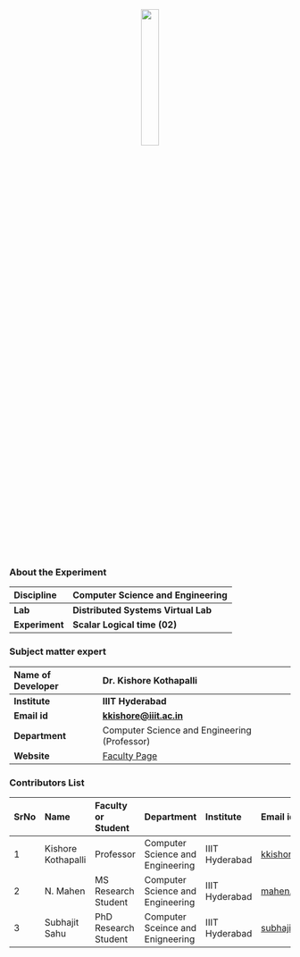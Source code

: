 <div align="center">
<img src="experiment/images/iiith-logo.png" width="25%">
</div>


### About the Experiment

<b>Discipline | <b> Computer Science and Engineering
:--|:--|
<b> Lab | <b> Distributed Systems Virtual Lab
<b> Experiment | <b> Scalar Logical time (02)


### Subject matter expert

<b>Name of Developer | <b> Dr. Kishore Kothapalli
:--|:--|
<b> Institute | <b> IIIT Hyderabad
<b> Email id | <b> kkishore@iiit.ac.in
<b> Department | Computer Science and Engineering (Professor)
<b> Website | [Faculty Page](https://faculty.iiit.ac.in/~kkishore/)


### Contributors List

SrNo | Name | Faculty or Student | Department| Institute | Email id
:--|:--|:--|:--|:--|:--|
1 | Kishore Kothapalli | Professor | Computer Science and Engineering | IIIT Hyderabad | kkishore@iiit.ac.in
2 | N. Mahen | MS Research Student | Computer Science and Engineering | IIIT Hyderabad | mahen.n@research.iiit.ac.in
3 | Subhajit Sahu | PhD Research Student | Computer Sceince and Enigneering | IIIT Hyderabad | subhajit.sahu@research.iiit.ac.in

